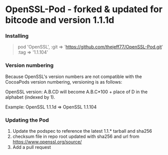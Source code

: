 OpenSSL-Pod - forked & updated for bitcode and version 1.1.1d
===========

### Installing

>pod 'OpenSSL', :git => 'https://github.com/thejeff77/OpenSSL-Pod.git' :tag => '1.1.104' 

### Version numbering 

Because OpenSSL's version numbers are not compatible with the CocoaPods version numbering, versioning is as follows:

OpenSSL version: A.B.CD will become A.B.C*100 + place of D in the alphabet (indexed by 1).

Example: OpenSSL 1.1.1d => OpenSSL 1.1.104

### Updating the Pod

1. Update the podspec to reference the latest 1.1.* tarball and sha256
2. checksum file in repo root updated with sha256 and url from https://www.openssl.org/source/
3. Add a pull request

